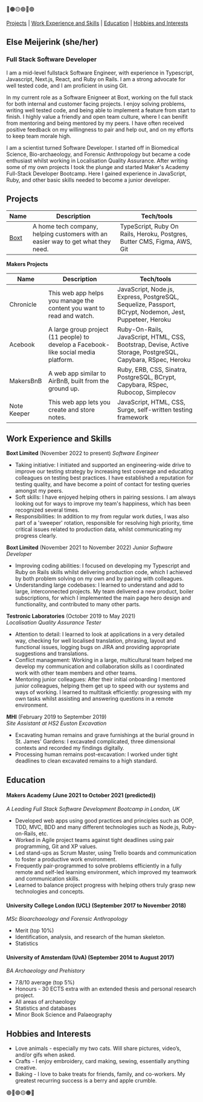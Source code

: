 🔴🟠🟡🟢🔵🟣

[Projects](#projects) | [Work Experience and Skills](#work-experience-and-skills) | [Education](#education) | [Hobbies and Interests](#hobbies-and-interests)

## Else Meijerink (she/her)
### Full Stack Software Developer
I am a mid-level fullstack Software Engineer, with experience in Typescript, Javascript, Next.js, React, and Ruby on Rails. I am a strong advocate for well tested code, and I am proficient in using Git. 

In my current role as a Software Enigneer at Boxt, working on the full stack for both internal and customer facing projects. I enjoy solving problems, writing well tested code, and being able to implement a feature from start to finish. I highly value a friendly and open team culture, where I can benifit from mentoring and being mentored by my peers. I have often received positive feedback on my willingness to pair and help out, and on my efforts to keep team morale high.

I am a scientist turned Software Developer. I started off in Biomedical Science, Bio-archaeology, and Forensic Anthropology but became a code enthusiast whilst working in Localisation Quality Assurance. After writing some of my own projects I took the plunge and started Maker's Academy Full-Stack Developer Bootcamp. Here I gained experience in JavaScript, Ruby, and other basic skills needed to become a junior developer.

## Projects

| Name                         | Description       | Tech/tools       |
| ---------------------------- | ----------------- |----------------- |
[Boxt](https://www.boxt.co.uk/) | A home tech company, helping customers with an easier way to get what they need. | TypeScript, Ruby On Rails, Heroku, Postgres, Butter CMS, Figma, AWS, Git |

**Makers Projects**

| Name                         | Description       | Tech/tools       |
| ---------------------------- | ----------------- |----------------- |
Chronicle | This web app helps you manage the content you want to read and watch. | JavaScript, Node.js, Express, PostgreSQL, Sequelize, Passport, BCrypt, Nodemon, Jest, Puppeteer, Heroku |
Acebook | A large group project (11 people) to develop a Facebook-like social media platform. | Ruby-On-Rails, JavaScript, HTML, CSS, Bootstrap, Devise, Active Storage, PostgreSQL, Capybara, RSpec, Heroku |
MakersBnB | A web app similar to AirBnB, built from the ground up. | Ruby, ERB, CSS, Sinatra, PostgreSQL, BCrypt, Capybara, RSpec, Rubocop, Simplecov
Note Keeper | This web app lets you create and store notes. | JavaScript, HTML, CSS, Surge, self-written testing framework

## Work Experience and Skills
**Boxt Limited** (November 2022 to present)
_Software Engineer_

- Taking initiative: I initiated and supported an engineering-wide drive to improve our testing strategy by increasing test coverage and educating colleagues on testing best practices. I have established a reputation for testing quality, and have become a point of contact for testing queries amongst my peers.
- Soft skills: I have enjoyed helping others in pairing sessions. I am always looking out for ways to improve my team's happiness, which has been recognized several times.
- Responsibilities: In addition to my from regular work duties, I was also part of a 'sweeper' rotation, responsible for resolving high priority, time critical issues related to production data, whilst communicating my progress clearly.

**Boxt Limited** (November 2021 to November 2022)
_Junior Software Developer_

- Improving coding abilities: I focused on developing my Typescript and Ruby on Rails skills whilst delivering production code, which I achieved by both problem solving on my own and by pairing with colleagues.
- Understanding large codebases: I learned to understand and add to large, interconnected projects. My team delivered a new product, boiler subscriptions, for which I implemented the main page hero design and functionality, and contributed to many other parts.

**Testronic Laboratories** (October 2019 to May 2021)  
_Localisation Quality Assurance Tester_

- Attention to detail: I learned to look at applications in a very detailed way, checking for well localised translation, phrasing, layout and functional issues, logging bugs on JIRA and providing appropriate suggestions and translations.
- Conflict management: Working in a large, multicultural team helped me develop my communication and collaboration skills as I coordinated work with other team members and other teams.
- Mentoring junior colleagues: After their initial onboarding I mentored junior colleagues, helping them get up to speed with our systems and ways of working. I learned to multitask efficiently: progressing with my own tasks whilst assisting and answering questions in a remote environment.


**MHI** (February 2019 to September 2019)  
_Site Assistant at HS2 Euston Excavation_
- Excavating human remains and grave furnishings at the burial ground in St. James' Gardens: I excavated complicated, three dimensional contexts and recorded my findings digitally. 
- Processing human remains post-excavation: I worked under tight deadlines to clean excavated remains to a high standard.

## Education

#### Makers Academy (June 2021 to October 2021 (predicted))
_A Leading Full Stack Software Development Bootcamp in London, UK_

- Developed web apps using good practices and principles such as OOP, TDD, MVC, BDD and many different technologies such as Node.js, Ruby-on-Rails, etc.
- Worked in Agile project teams against tight deadlines using pair programming, Git and XP values.
- Led stand-ups as Scrum Master, using Trello boards and communication to foster a productive work environment. 
- Frequently pair-programmed to solve problems efficiently in a fully remote and self-led learning environment, which improved my teamwork and communication skills.
- Learned to balance project progress with helping others truly grasp new technologies and concepts.

#### University College London (UCL) (September 2017 to November 2018)
_MSc Bioarchaeology and Forensic Anthropology_ 
- Merit (top 10%)
- Identification, analysis, and research of the human skeleton.
- Statistics

#### University of Amsterdam (UvA) (September 2014 to August 2017)
_BA Archaeology and Prehistory_ 
- 7.8/10 average (top 5%)
- Honours - 30 ECTS extra with an extended thesis and personal research
project.
- All areas of archaeology
- Statistics and databases
- Minor Book Science and Palaeography

## Hobbies and Interests
- Love animals - especially my two cats. Will share pictures, video’s, and/or gifs when asked.
- Crafts - I enjoy embroidery, card making, sewing, essentially anything creative.
- Baking - I love to bake treats for friends, family, and co-workers. My greatest recurring success is a berry and apple crumble.

🟣🔵🟢🟡🟠🔴
